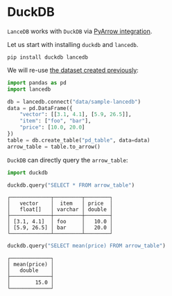 # DuckDB

`LanceDB` works with `DuckDB` via [PyArrow integration](https://duckdb.org/docs/guides/python/sql_on_arrow).

Let us start with installing `duckdb` and `lancedb`.

```shell
pip install duckdb lancedb
```

We will re-use [the dataset created previously](./arrow.md):

```python
import pandas as pd
import lancedb

db = lancedb.connect("data/sample-lancedb")
data = pd.DataFrame({
    "vector": [[3.1, 4.1], [5.9, 26.5]],
    "item": ["foo", "bar"],
    "price": [10.0, 20.0]
})
table = db.create_table("pd_table", data=data)
arrow_table = table.to_arrow()
```

`DuckDB` can directly query the `arrow_table`:

```python
import duckdb

duckdb.query("SELECT * FROM arrow_table")
```

```
┌─────────────┬─────────┬────────┐
│   vector    │  item   │ price  │
│   float[]   │ varchar │ double │
├─────────────┼─────────┼────────┤
│ [3.1, 4.1]  │ foo     │   10.0 │
│ [5.9, 26.5] │ bar     │   20.0 │
└─────────────┴─────────┴────────┘
```

```py
duckdb.query("SELECT mean(price) FROM arrow_table")
```

```
┌─────────────┐
│ mean(price) │
│   double    │
├─────────────┤
│        15.0 │
└─────────────┘
```